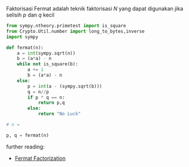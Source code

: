 Faktorisasi Fermat
adalah teknik faktorisasi $N$ yang dapat digunakan jika selisih $p$ dan $q$ kecil

``` python
from sympy.ntheory.primetest import is_square
from Crypto.Util.number import long_to_bytes,inverse
import sympy

def fermat(n):
    a = int(sympy.sqrt(n)) 
    b = (a*a) - n
    while not is_square(b):
        a += 1
        b = (a*a) - n
    else:
        p = int(a - (sympy.sqrt(b)))
        q = n//p
        if p * q == n:
            return p,q
        else:
            return "No Luck"

# n = 

p, q = fermat(n)
```

further reading:
- [Fermat Factorization](https://facthacks.cr.yp.to/fermat.html)
